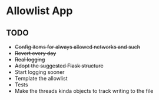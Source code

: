 # Allowlist App

## TODO

* ~~Config items for always allowed networks and such~~
* ~~Revert every day~~
* ~~Real logging~~
* ~~Adopt the suggested Flask structure~~
* Start logging sooner
* Template the allowlist
* Tests
* Make the threads kinda objects to track writing to the file
